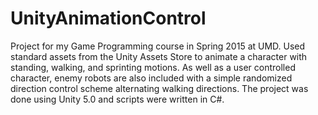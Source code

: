 # UnityAnimationControl
Project for my Game Programming course in Spring 2015 at UMD. Used standard assets from the Unity
Assets Store to animate a character with standing, walking, and sprinting motions. As well as a
user controlled character, enemy robots are also included with a simple randomized direction
control scheme alternating walking directions. The project was done using Unity 5.0 and scripts
were written in C#.
